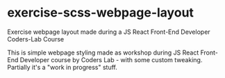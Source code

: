 # exercise-scss-webpage-layout
Exercise webpage layout made during a JS React Front-End Developer Coders-Lab Course

This is simple webpage styling made as workshop during JS React Front-End Developer course by Coders Lab - with some custom tweaking. Partially it's a "work in progress" stuff.
